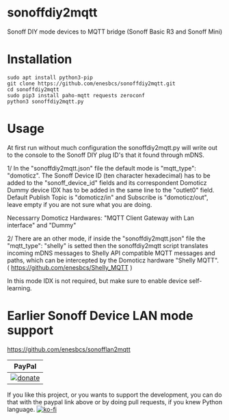# sonoffdiy2mqtt
Sonoff DIY mode devices to MQTT bridge
(Sonoff Basic R3 and Sonoff Mini)

# Installation
```
sudo apt install python3-pip 
git clone https://github.com/enesbcs/sonoffdiy2mqtt.git
cd sonoffdiy2mqtt
sudo pip3 install paho-mqtt requests zeroconf
python3 sonoffdiy2mqtt.py
```
# Usage
At first run without much configuration the sonoffdiy2mqtt.py will write out to the console to the Sonoff DIY plug ID's that it found through mDNS.

1/
In the "sonoffdiy2mqtt.json" file the default mode is "mqtt_type": "domoticz".
The Sonoff Device ID (ten character hexadecimal) has to be added to the "sonoff_device_id" fields and its correspondent Domoticz Dummy device IDX has to be added in the same line to the "outlet0" field.
Default Publish Topic is "domoticz/in" and Subscribe is "domoticz/out", leave empty if you are not sure what you are doing.

Necessarry Domoticz Hardwares: "MQTT Client Gateway with Lan interface" and "Dummy"

2/
There are an other mode, if inside the "sonoffdiy2mqtt.json" file the "mqtt_type": "shelly" is setted then the sonoffdiy2mqtt script translates incoming mDNS messages to Shelly API compatible MQTT messages and paths, which can be intercepted by the Domoticz hardware "Shelly MQTT". ( https://github.com/enesbcs/Shelly_MQTT ) 

In this mode IDX is not required, but make sure to enable device self-learning.

# Earlier Sonoff Device LAN mode support
https://github.com/enesbcs/sonofflan2mqtt

| PayPal |
|-------|
|  [![donate](https://img.shields.io/badge/donate-PayPal-blue.svg)](https://www.paypal.me/rpieasy) |
If you like this project, or you wants to support the development, you can do that with the paypal link above or by doing pull requests, if you knew Python language.
[![ko-fi](https://www.ko-fi.com/img/githubbutton_sm.svg)](https://ko-fi.com/I3I5UT4H)
